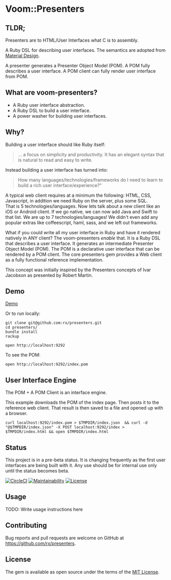 # Voom::Presenters

## TLDR;
Presenters are to HTML/User Interfaces what C is to assembly.

A Ruby DSL for describing user interfaces. 
The semantics are adopted from [Material Design](https://material.io/).

A presenter generates a Presenter Object Model (POM). 
A POM fully describes a user interface.
A POM client can fully render user interface from POM.

## What are voom-presenters?

* A Ruby user interface abstraction.
* A Ruby DSL to build a user interface.
* A power washer for building user interfaces.

## Why?

Building a user interface should like Ruby itself: 
> ... a focus on simplicity and productivity. It has an elegant syntax that is natural to read and easy to write.

Instead building a user interface has turned into:
> How many languages/technologies/frameworks do I need to learn to build a rich user interface/experience?"

A typical web client requires at a minimum the following: HTML, CSS, Javascript, in addition we need Ruby on the server, plus some SQL.  
That is 5 technologies/languages.
Now lets talk about a new client like an iOS or Android client. If we go native, we can now add Java and Swift to that list. We are up to 7 technologies/languages!
We didn't even add any popular extras like coffeescript, haml, sass, and we left out frameworks.

What if you could write all my user interface in Ruby and have it rendered natively in ANY client? The voom-presenters _enable_ that. It is a Ruby DSL that describes a user interface.
It generates an intermediate Presenter Object Model (POM). 
The POM is a declarative user interface that can be rendered by a POM client. 
The core presenters gem provides a Web client as a fully functional reference implementation.

This concept was initially inspired by the Presenters concepts of Ivar Jacobson as presented by Robert Martin.

## Demo

[Demo](https://powerful-bastion-96181.herokuapp.com)

Or to run locally:

    git clone git@github.com:rx/presenters.git
    cd presenters/
    bundle install
    rackup

    open http://localhost:9292
    
To see the POM:

    open http://localhost:9292/index.pom
  

## User Interface Engine

The POM + A POM Client is an interface engine. 

This example downloads the POM of the index page. 
Then posts it to the reference web client. 
That result is then saved to a file and opened up with a browser.
    
    curl localhost:9292/index.pom > $TMPDIR/index.json  && curl -d "@$TMPDIR/index.json" -X POST localhost:9292/index > $TMPDIR/index.html && open $TMPDIR/index.html

## Status
This project is in a pre-beta status. It is changing frequently as the first user interfaces are being built with it.
Any use should be for internal use only until the status becomes beta.

[![CircleCI](https://circleci.com/gh/rx/presenters.svg?style=svg)](https://circleci.com/gh/rx/presenters)
[![Maintainability](https://api.codeclimate.com/v1/badges/8fcea717485230e60f27/maintainability)](https://codeclimate.com/github/rx/presenters/maintainability)
[![License](https://img.shields.io/badge/license-MIT-blue.svg?style=plastic)](https://raw.githubusercontent.com/rx/presenters/master/LICENSE)
    
## Usage

TODO: Write usage instructions here

## Contributing

Bug reports and pull requests are welcome on GitHub at https://github.com/rx/presenters.

## License

The gem is available as open source under the terms of the [MIT License](http://opensource.org/licenses/MIT).

